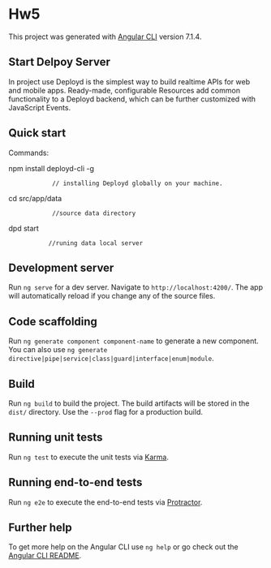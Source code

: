 
# Hw5

This project was generated with [Angular CLI](https://github.com/angular/angular-cli) version 7.1.4.


## Start Delpoy Server

In project use Deployd is the simplest way to build realtime APIs for web and mobile apps. Ready-made, configurable Resources add common functionality to a Deployd backend, which can be further customized with JavaScript Events.

## Quick start


Commands:

npm install deployd-cli -g 

                // installing Deployd globally on your machine.

cd src/app/data
      
                //source data directory
                
dpd start

               //runing data local server 

## Development server

Run `ng serve` for a dev server. Navigate to `http://localhost:4200/`. The app will automatically reload if you change any of the source files.

## Code scaffolding

Run `ng generate component component-name` to generate a new component. You can also use `ng generate directive|pipe|service|class|guard|interface|enum|module`.

## Build

Run `ng build` to build the project. The build artifacts will be stored in the `dist/` directory. Use the `--prod` flag for a production build.

## Running unit tests

Run `ng test` to execute the unit tests via [Karma](https://karma-runner.github.io).

## Running end-to-end tests

Run `ng e2e` to execute the end-to-end tests via [Protractor](http://www.protractortest.org/).

## Further help

To get more help on the Angular CLI use `ng help` or go check out the [Angular CLI README](https://github.com/angular/angular-cli/blob/master/README.md).
